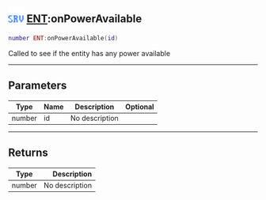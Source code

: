 ## <img src="../../.gitbook/assets/server.png" width="32" height="32" /> [ENT](../ent/README.md):onPowerAvailable

```lua
number ENT:onPowerAvailable(id)
```

Called to see if the entity has any power available

------
## Parameters

| Type   | Name | Description | Optional |
| ------ | ---- | ----------- | -------: |
| number | id | No description |  |


------
## Returns

| Type   | Description |
| ------ | ----------: |
| number | No description |

